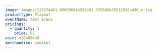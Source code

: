 ```yaml
---
image: images/120574401_696096914332481_3705806355129284436_o.jpg
producttype: Playmat
eventName: Test Event
pricings:
  - quantity: 1
    price: 65
asin: v2QnU5K4U
merchandise: comiket
---
```

